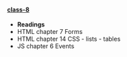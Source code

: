 #### [class-8](/week-2/class-8)
* **Readings**
 * HTML chapter 7 Forms
 * HTML chapter 14 CSS - lists - tables
 * JS chapter 6 Events
